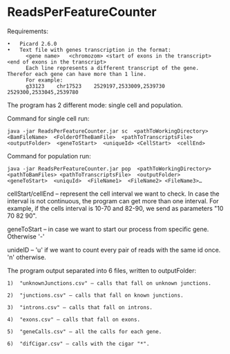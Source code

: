 # ReadsPerFeatureCounter

Requirements:

    •	Picard 2.6.0
    •	Text file with genes transcription in the format:
          <gene name>	<chromozom>	<start of exons in the transcript>	<end of exons in the transcript>
          Each line represents a different transcript of the gene. Therefor each gene can have more than 1 line.
          For example:
          g33123	chr17523	2529197,2533009,2539730	2529300,2533045,2539780
			
The program has 2 different mode: single cell and population.

Command for single cell run:

    java -jar ReadsPerFeatureCounter.jar sc  <pathToWorkingDirectory>  <BamFileName>  <FolderOfTheBamFile>  <pathToTranscriptsFile>  <outputFolder>  <geneToStart>  <uniqueId> <CellStart>  <cellEnd>
 
Command for population run:

    java -jar ReadsPerFeatureCounter.jar pop  <pathToWorkingDirectory>  <pathToBamFiles> <pathToTranscriptsFile>  <outputFolder>  <geneToStart>  <uniquId>  <FileName1>  <FileName2> <FileName3>…

cellStart/cellEnd – represent the cell interval we want to check. In case the interval is not continuous, the program can get more than one interval. For example, if the cells interval is 10-70 and 82-90, we send as parameters "10 70 82 90".

geneToStart – in case we want to start our process from specific gene. Otherwise '-'

unideID – 'u' if we want to count every pair of reads with the same id once. 'n' otherwise.

The program output separated into 6 files, written to outputFolder:

    1)	"unknownJunctions.csv" – calls that fall on unknown junctions.
    
    2)	"junctions.csv" – calls that fall on known junctions.
    
    3)	"introns.csv" – calls that fall on introns.
    
    4)	"exons.csv" – calls that fall on exons.
    
    5)	"geneCalls.csv" – all the calls for each gene.
    
    6)	"difCigar.csv" – calls with the cigar "*".


